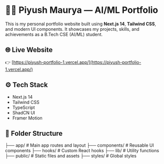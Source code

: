 # 🧑‍💻 Piyush Maurya — AI/ML Portfolio

This is my personal portfolio website built using **Next.js 14**, **Tailwind CSS**, and modern UI components. It showcases my projects, skills, and achievements as a B.Tech CSE (AI/ML) student.

## 🌐 Live Website

👉 [https://piyush-portfolio-1.vercel.app/](https://piyush-portfolio-1.vercel.app/)

## ⚙️ Tech Stack

- Next.js 14
- Tailwind CSS
- TypeScript
- ShadCN UI
- Framer Motion

## 📁 Folder Structure

├── app/ # Main app routes and layout
├── components/ # Reusable UI components
├── hooks/ # Custom React hooks
├── lib/ # Utility functions
├── public/ # Static files and assets
├── styles/ # Global styles
